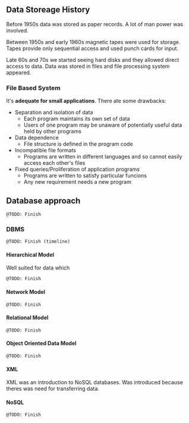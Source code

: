 ## Data Storeage History
Before 1950s data was stored as paper records. A lot of man power was involved.

Between 1950s and early 1960s magnetic tapes were used for storage. Tapes provide only sequential access and used punch cards for input.

Late 60s and 70s we started seeing hard disks and they allowed direct access to data. Data was stored in files and file processing system appeared.

### File Based System
It's **adequate for small applications**. There ate some drawbacks:
* Separation and isolation of data
    * Each program maintains its own set of data
    * Users of one program may be unaware of potentially useful data held by other programs
* Data dependence
    * File structure is defined in the program code
* Incompatible file formats
    * Programs are written in different languages and so cannot easily access each other's files
* Fixed queries/Proliferation of application programs
    * Programs are written to satisfy particular funcions
    * Any new requirement needs a new program

## Database approach
```
@TODO: Finish
```

### DBMS
```
@TODO: Finish (timeline)
```

#### Hierarchical Model
Well suited for data which 
```
@TODO: Finish
```

#### Network Model
```
@TODO: Finish
```

#### Relational Model
```
@TODO: Finish
```

#### Object Oriented Data Model
```
@TODO: Finish
```

#### XML
XML was an introduction to NoSQL databases. Was introduced because theres was need for transferring data.

#### NoSQL
```
@TODO: Finish
```

